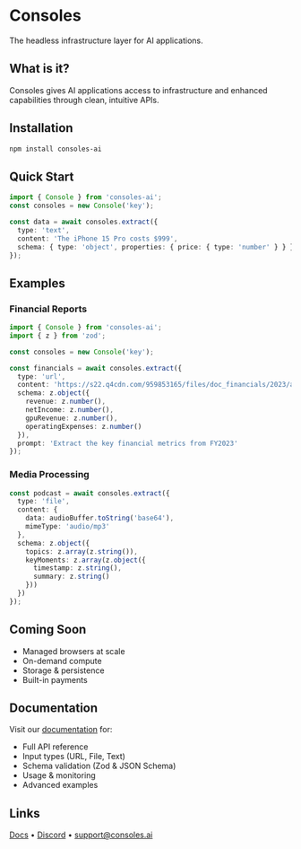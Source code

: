 # Consoles

The headless infrastructure layer for AI applications.

## What is it?

Consoles gives AI applications access to infrastructure and enhanced capabilities through clean, intuitive APIs.

## Installation
```bash
npm install consoles-ai
```

## Quick Start
```typescript
import { Console } from 'consoles-ai';
const consoles = new Console('key');

const data = await consoles.extract({
  type: 'text',
  content: 'The iPhone 15 Pro costs $999',
  schema: { type: 'object', properties: { price: { type: 'number' } } }
});
```

## Examples

### Financial Reports
```typescript
import { Console } from 'consoles-ai';
import { z } from 'zod';

const consoles = new Console('key');

const financials = await consoles.extract({
  type: 'url',
  content: 'https://s22.q4cdn.com/959853165/files/doc_financials/2023/ar/NVDA-2023-Annual-Report.pdf',
  schema: z.object({
    revenue: z.number(),
    netIncome: z.number(),
    gpuRevenue: z.number(),
    operatingExpenses: z.number()
  }),
  prompt: 'Extract the key financial metrics from FY2023'
});
```

### Media Processing
```typescript
const podcast = await consoles.extract({
  type: 'file',
  content: {
    data: audioBuffer.toString('base64'),
    mimeType: 'audio/mp3'
  },
  schema: z.object({
    topics: z.array(z.string()),
    keyMoments: z.array(z.object({
      timestamp: z.string(),
      summary: z.string()
    }))
  })
});
```

## Coming Soon

- Managed browsers at scale
- On-demand compute
- Storage & persistence
- Built-in payments

## Documentation

Visit our [documentation](https://docs.consoles.ai) for:
- Full API reference
- Input types (URL, File, Text)
- Schema validation (Zod & JSON Schema)
- Usage & monitoring
- Advanced examples

## Links

[Docs](https://docs.consoles.ai) • [Discord](https://discord.gg/consoles-ai) • [support@consoles.ai](mailto:support@consoles.ai)
